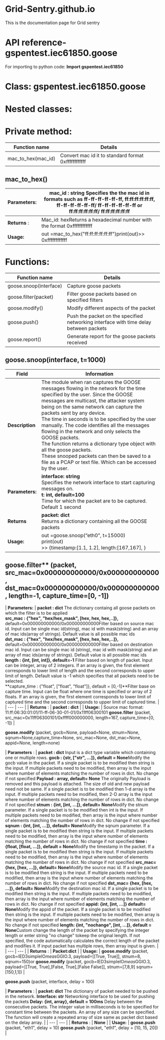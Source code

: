 # Grid-Sentry.github.io
This is the documentation page for Grid sentry
# API reference- gspentest.iec61850.goose

For importing to python code: **Import gspentest.iec61850**

# Class: gspentest.iec61850.goose

# Nested classes:

# Private method:

| **Function name** | **Details** |
| --- | --- |
| mac\_to\_hex(mac\_id) | Convert mac id it to standard format 0xffffffffffff |

## mac\_to\_hex()

| **Parameters:** | mac\_id : string Specifies the the mac id in formats such as ff-ff-ff-ff-ff-ff, ff:ff:ff:ff:ff:ff, ff-ff-ff-ff-ff-ff/ ff-ff-ff-ff-ff-ff or ff:ff:ff:ff:ff:ff/ ff:ff:ff:ff:ff:ff |
| --- | --- |
| **Returns** : | Mac\_id: hexReturns a hexadecimal number with the format 0xffffffffffff |
| **Usage:** | out =mac\_to\_hex("ff:ff:ff:ff:ff:ff")print(out)\>\> 0xffffffffffff |

# Functions:

| **Function name** | **Details** |
| --- | --- |
| goose.snoop(interface) | Capture goose packets |
| goose.filter(packet) | Filter goose packets based on specified filters |
| goose.modify() | Modify different aspects of the packet |
| goose.push() | Push the packet on the specified networking interface with time delay between packets |
| goose.report() | Generate report for the goose packets received |

## goose.snoop(interface, t=1000) 
|Field        |   Information                          |
|-----------------	|---------------------------------------------------------------------------------------------------------------------------------------------------------------------------------------	|
|**Description**    |   The module when ran captures the GOOSE messages flowing in the network for the time specified by the user. Since the GOOSE messages are multicast, the attacker system being on the same network can capture the packets sent by any device.  <br> The time in seconds is to be specified by the user manually. The code identifies all the messages flowing in the network and only selects the GOOSE packets. <br> The function returns a dictionary type object with all the goose packets. <br> These snooped packets can then be saved to a file as a PCAP or text file. Which can be accessed by the user. |
| **Parameters:** 	| **interface: string**<br>Specifies the network interface to start capturing messages on.<br>**t: int, default=100**<br>Time for which the packet are to be captured. Default 1 second 	|
| **Returns**     	| **packet: dict**<br>Returns a dictionary containing all the GOOSE packets                                                                                                             	|
| **Usage:**      	| out =goose.snoop(“eth0”, t=15000) <br>print(out) <br>>> {timestamp:[1.1, 1.2], length:[167,167], }                                                                                    	|



## goose.filter** (packet, src\_mac=0x000000000000/0x000000000000, dst\_mac=0x000000000000/0x000000000000, length=-1, capture\_time=[0, -1])

| **Parameters:** | **packet : dict** The dictionary containg all goose packets on which the filter is to be applied <br>
**src\_mac : {"hex", "hex/hex\_mask", [hex, hex, hex,..]},** default=0x000000000000/0x000000000000Filter based on source mac id. Input can be single mac id(string), mac id with mask(string) and an array of mac ids(array of strings). Default value is all possible mac ids <br>
**dst\_mac : {"hex", "hex/hex\_mask", [hex, hex, hex,..]},** default=0x000000000000/0x000000000000Filter based on destination mac id. Input can be single mac id (string), mac id with mask(string) and an array of mac ids(array of strings). Default value is all possible mac ids <br>
**length : {int, [int, int]}, default=-1** Filter based on length of packet. Input can be integer, array of 2 integers. If an array is given, the first element corresponds to lower limit of length and the second corresponds to upper limit of length. Default value is -1 which specifies that all packets need to be selected. <br>
**capture\_time : {"float", ["float", "float"]}, default = [0,-1]**Filter base on capture time. Input can be float where one time is specified or array of 2 floats. If an array is given, the first element corresponds to lower limit of captured time and the second corresponds to upper limit of captured time. |
| --- | --- |
| **Returns** : | **packet : dict** |
| **Usage:** | Source mac format: 11:ff:06:30:01:01/11-ff-06-30-01-01/0x11ff06300101 **goose.filter** (packet, src\_mac=0x11ff06300101/0xffff000000000, length=167, capture\_time=[0, -1]) |

**goose.modify** (packet, gocb=None, payload=None, stnum=None, sqnum=None,capture\_time=None, src\_mac=None, dst\_mac=None, appid=None, length=none)

| **Parameters** : | **packet : dict** Input is a dict type variable which containing one or multiple rows.
**gocb : {str, ["str", …]}, default = None**Modify the gocb value in the packet. If a single packet is to be modified then string is the input. If multiple packets need to be modified, then array is the input where number of elements matching the number of rows in dict. No change if not specified
**Payload : array, default= None** The originally Payload is removed and this payload is attached. The size of old and new payload need not be same. If a single packet is to be modified then 1-d array is the input. If multiple packets need to be modified, then 2-D array is the input where number of elements matching the number of rows in dict. No change if not specified
**stnum : {int, [int, …]}, default= None**Modify the stnum parameter. If a single packet is to be modified then int is the input. If multiple packets need to be modified, then array is the input where number of elements matching the number of rows in dict. No change if not specified
**sqnum : {int, [int, …]}, default= None**Modify the sqnum parameter. If a single packet is to be modified then string is the input. If multiple packets need to be modified, then array is the input where number of elements matching the number of rows in dict. No change if not specified
**time : {float, [float, …]}, default = None**Modify the timestamp in the packet. If a single packet is to be modified then string is the input. If multiple packets need to be modified, then array is the input where number of elements matching the number of rows in dict. No change if not specified
**src\_mac= {hex, [hex, …]}, default= None**Modify the source mac id. If a single packet is to be modified then string is the input. If multiple packets need to be modified, then array is the input where number of elements matching the number of rows in dict. No change if not specified
**dst\_mac= {hex, [hex, …]}, default= None**Modify the destination mac id. If a single packet is to be modified then string is the input. If multiple packets need to be modified, then array is the input where number of elements matching the number of rows in dict. No change if not specified
**appid: {int, [int, …]} default= None**Modify the appid of the packet. If a single packet is to be modified then string is the input. If multiple packets need to be modified, then array is the input where number of elements matching the number of rows in dict. No change if not specified
**length: {int, "nochange", [int, …]}, default = None**Custom change the length of the packet by specifying the integer length or enter string "no change" tokeep the original length. If not specified, the code automatically calculates the correct length of the packet and modifies it. If input packet has multiple rows, then array input is given. |
| --- | --- |
| **Returns** : | **Packet:dict** |
| **Usage:** | **goose.modify** (packet, gocb=IED3simpleIO$meas$GGIO.3, payload=[[True, True]], stnum=8, sqnum=150)or **goose.modify** (packet, gocb=IED3simpleIO$meas$GGIO.3, payload=[[True, True],[False, True],[False False]], stnum=[7,8,9] sqnum=[150,1,1]) |

**goose.push** (packet, interface, delay = 100)

| **Parameters** : | **packet: dict** The dictionary of packet needed to be pushed in the network.
**Interface: str** Networking interface to be used for pushing the packets
**Delay: {int, array}, default = 100ms** Delay between the consecutive packets. The integer value in milliseconds is to be specified for constant time between the packets. An array of any size can be specified. The function will create a repeated array of size same as packet dict based on the delay array. |
| --- | --- |
| **Returns** : | **None** |
| **Usage:** | **goose.push** (packet, "eth1", delay = 10) **goose.push** (packet, "eth1", delay = [10, 15, 20]) |
